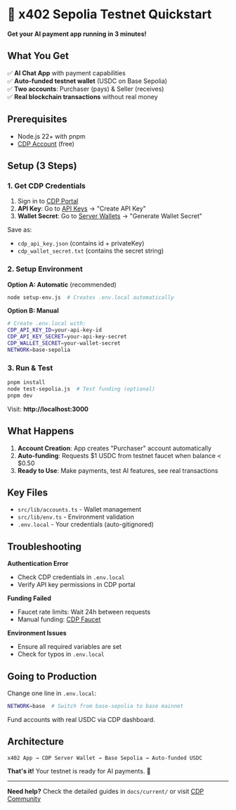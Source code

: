 # 🚀 x402 Sepolia Testnet Quickstart

**Get your AI payment app running in 3 minutes!**

## What You Get

✅ **AI Chat App** with payment capabilities  
✅ **Auto-funded testnet wallet** (USDC on Base Sepolia)  
✅ **Two accounts**: Purchaser (pays) & Seller (receives)  
✅ **Real blockchain transactions** without real money  

## Prerequisites

- Node.js 22+ with pnpm
- [CDP Account](https://portal.cdp.coinbase.com/create-account) (free)

## Setup (3 Steps)

### 1. Get CDP Credentials

1. Sign in to [CDP Portal](https://portal.cdp.coinbase.com)
2. **API Key**: Go to [API Keys](https://portal.cdp.coinbase.com/projects/api-keys) → "Create API Key"
3. **Wallet Secret**: Go to [Server Wallets](https://portal.cdp.coinbase.com/products/server-wallets) → "Generate Wallet Secret"

Save as:
- `cdp_api_key.json` (contains id + privateKey)
- `cdp_wallet_secret.txt` (contains the secret string)

### 2. Setup Environment

**Option A: Automatic** (recommended)
```bash
node setup-env.js  # Creates .env.local automatically
```

**Option B: Manual**
```bash
# Create .env.local with:
CDP_API_KEY_ID=your-api-key-id
CDP_API_KEY_SECRET=your-api-key-secret  
CDP_WALLET_SECRET=your-wallet-secret
NETWORK=base-sepolia
```

### 3. Run & Test

```bash
pnpm install
node test-sepolia.js  # Test funding (optional)
pnpm dev
```

Visit: **http://localhost:3000**

## What Happens

1. **Account Creation**: App creates "Purchaser" account automatically
2. **Auto-funding**: Requests $1 USDC from testnet faucet when balance < $0.50
3. **Ready to Use**: Make payments, test AI features, see real transactions

## Key Files

- `src/lib/accounts.ts` - Wallet management
- `src/lib/env.ts` - Environment validation
- `.env.local` - Your credentials (auto-gitignored)

## Troubleshooting

**Authentication Error**
- Check CDP credentials in `.env.local`
- Verify API key permissions in CDP portal

**Funding Failed** 
- Faucet rate limits: Wait 24h between requests
- Manual funding: [CDP Faucet](https://portal.cdp.coinbase.com/products/faucet)

**Environment Issues**
- Ensure all required variables are set
- Check for typos in `.env.local`

## Going to Production

Change one line in `.env.local`:
```bash
NETWORK=base  # Switch from base-sepolia to base mainnet
```

Fund accounts with real USDC via CDP dashboard.

## Architecture

```
x402 App → CDP Server Wallet → Base Sepolia → Auto-funded USDC
```

**That's it!** Your testnet is ready for AI payments. 🎉

---

**Need help?** Check the detailed guides in `docs/current/` or visit [CDP Community](https://discord.gg/coinbasedev)
